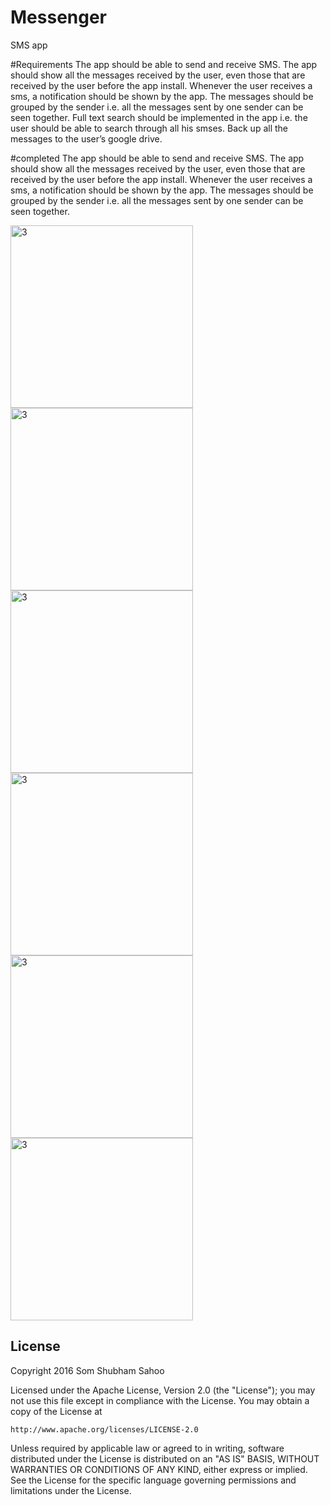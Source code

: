 # Messenger
SMS app



#Requirements
The app should be able to send and receive SMS. 
The app should show all the messages received by the user, even those that are received by the user before the app install.
Whenever the user receives a sms, a notification should be shown by the app.
The messages should be grouped by the sender i.e. all the messages sent by one sender can be seen together.
Full text search should be implemented in the app i.e. the user should be able to search through all his smses.
Back up all the messages to the user’s google drive. 


#completed
The app should be able to send and receive SMS. 
The app should show all the messages received by the user, even those that are received by the user before the app install.
Whenever the user receives a sms, a notification should be shown by the app.
The messages should be grouped by the sender i.e. all the messages sent by one sender can be seen together.




<img width="292" alt="3" src="https://cloud.githubusercontent.com/assets/12602212/23356368/8c998e8e-fcff-11e6-8518-246bdf588715.png">
<img width="292" alt="3" src="https://cloud.githubusercontent.com/assets/12602212/23356369/8cce92b4-fcff-11e6-8aae-30103d556ee0.png">
<img width="292" alt="3" src="https://cloud.githubusercontent.com/assets/12602212/23356365/8c6d4c2a-fcff-11e6-8132-a458a049d0c6.png">
<img width="292" alt="3" src="https://cloud.githubusercontent.com/assets/12602212/23356364/8c34e308-fcff-11e6-8273-4107011d79cf.png">



<img width="292" alt="3" src="https://cloud.githubusercontent.com/assets/12602212/23356367/8c967ef6-fcff-11e6-8a65-f30038f3025d.png">
<img width="292" alt="3" src="https://cloud.githubusercontent.com/assets/12602212/23356652/b00d6e70-fd00-11e6-90ea-1cea98259656.png">


## License

Copyright 2016 Som Shubham Sahoo

Licensed under the Apache License, Version 2.0 (the "License");
you may not use this file except in compliance with the License.
You may obtain a copy of the License at

    http://www.apache.org/licenses/LICENSE-2.0

Unless required by applicable law or agreed to in writing, software
distributed under the License is distributed on an "AS IS" BASIS,
WITHOUT WARRANTIES OR CONDITIONS OF ANY KIND, either express or implied.
See the License for the specific language governing permissions and
limitations under the License.


